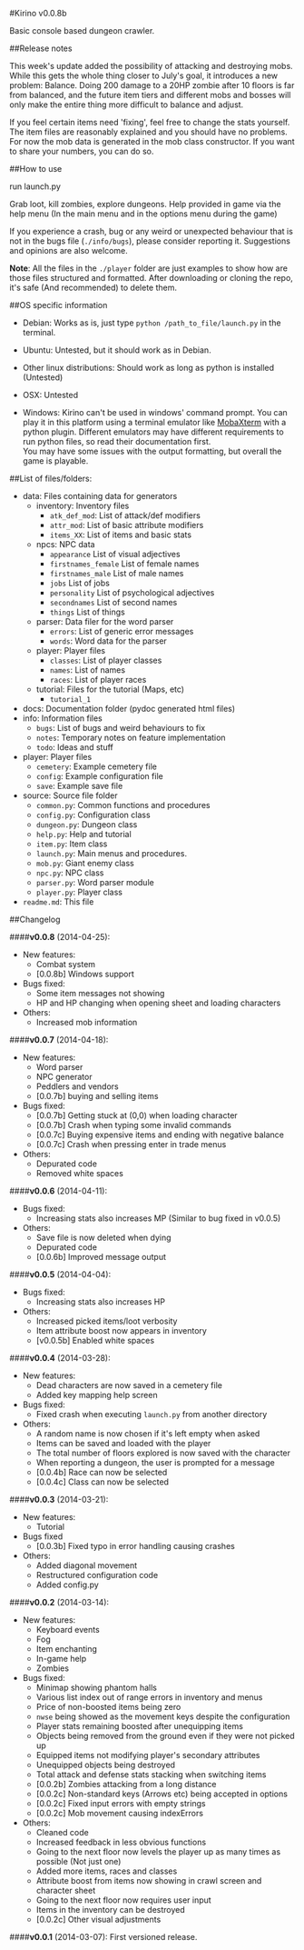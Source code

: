 #Kirino v0.0.8b
  
Basic console based dungeon crawler. 

##Release notes

This week's update added the possibility of attacking and destroying mobs. While this gets the whole thing closer to July's goal, it introduces a new problem: Balance. Doing 200 damage to a 20HP zombie after 10 floors is far from balanced, and the future item tiers and different mobs and bosses will only make the entire thing more difficult to balance and adjust. 

If you feel certain items need 'fixing', feel free to change the stats yourself. The item files are reasonably explained and you should have no problems. For now the mob data is generated in the mob class constructor. If you want to share your numbers, you can do so.

##How to use

run launch.py

Grab loot, kill zombies, explore dungeons. Help provided in game via the help menu (In the main menu and in the options menu during the game)

If you experience a crash, bug or any weird or unexpected behaviour that is not in the bugs file (`./info/bugs`), please consider reporting it. Suggestions and opinions are also welcome.

**Note**: All the files in the `./player` folder are just examples to show how are those files structured and formatted. After downloading or cloning the repo, it's safe (And recommended) to delete them.

##OS specific information

* Debian: Works as is, just type `python /path_to_file/launch.py` in the terminal.
* Ubuntu: Untested, but it should work as in Debian.
* Other linux distributions: Should work as long as python is installed (Untested)

* OSX: Untested  
* Windows: Kirino can't be used in windows' command prompt. You can play it in this platform using a terminal emulator like [MobaXterm](http://mobaxterm.mobatek.net/) with a python plugin. Different emulators may have different requirements to run python files, so read their documentation first.  
You may have some issues with the output formatting, but overall the game is playable.

##List of files/folders:

* data:               Files containing data for generators
  * inventory:          Inventory files
    * `atk_def_mod`:      List of attack/def modifiers
    * `attr_mod`:         List of basic attribute modifiers
    * `items_XX`:         List of items and basic stats
  * npcs:               NPC data
    * `appearance`        List of visual adjectives
    * `firstnames_female` List of female names
    * `firstnames_male`   List of male names
    * `jobs`              List of jobs
    * `personality`       List of psychological adjectives
    * `secondnames`       List of second names
    * `things`            List of things
  * parser:             Data filer for the word parser
    * `errors`:           List of generic error messages
    * `words`:            Word data for the parser
  * player:             Player files
    * `classes`:          List of player classes
    * `names`:            List of names
    * `races`:            List of player races
  * tutorial:           Files for the tutorial (Maps, etc)
    * `tutorial_1`
* docs:               Documentation folder (pydoc generated html files)
* info:               Information files
  * `bugs`:             List of bugs and weird behaviours to fix
  * `notes`:            Temporary notes on feature implementation
  * `todo`:             Ideas and stuff
* player:             Player files
  * `cemetery`:         Example cemetery file
  * `config`:           Example configuration file
  * `save`:             Example save file
* source:             Source file folder
  * `common.py`:        Common functions and procedures
  * `config.py`:        Configuration class
  * `dungeon.py`:       Dungeon class
  * `help.py`:          Help and tutorial
  * `item.py`:          Item class
  * `launch.py`:        Main menus and procedures.
  * `mob.py`:           Giant enemy class
  * `npc.py`:           NPC class
  * `parser.py`:        Word parser module
  * `player.py`:        Player class
* `readme.md`:        This file

##Changelog

####**v0.0.8** (2014-04-25):
* New features:
  * Combat system
  * [0.0.8b] Windows support
* Bugs fixed:
  * Some item messages not showing
  * HP and HP changing when opening sheet and loading characters
* Others:
  * Increased mob information
  
####**v0.0.7** (2014-04-18):
* New features:
  * Word parser
  * NPC generator
  * Peddlers and vendors 
  * [0.0.7b] buying and selling items
* Bugs fixed:
  * [0.0.7b] Getting stuck at (0,0) when loading character
  * [0.0.7b] Crash when typing some invalid commands
  * [0.0.7c] Buying expensive items and ending with negative balance
  * [0.0.7c] Crash when pressing enter in trade menus
* Others:
  * Depurated code
  * Removed white spaces

####**v0.0.6** (2014-04-11):
* Bugs fixed:
  * Increasing stats also increases MP (Similar to bug fixed in v0.0.5)
* Others:
  * Save file is now deleted when dying
  * Depurated code
  * [0.0.6b] Improved message output

####**v0.0.5** (2014-04-04):
* Bugs fixed:
  * Increasing stats also increases HP
* Others:
  * Increased picked items/loot verbosity
  * Item attribute boost now appears in inventory
  * [v0.0.5b] Enabled white spaces

####**v0.0.4** (2014-03-28):
* New features:
  * Dead characters are now saved in a cemetery file
  * Added key mapping help screen
* Bugs fixed:
  * Fixed crash when executing `launch.py` from another directory
* Others:
  * A random name is now chosen if it's left empty when asked
  * Items can be saved and loaded with the player
  * The total number of floors explored is now saved with the character
  * When reporting a dungeon, the user is prompted for a message
  * [0.0.4b] Race can now be selected
  * [0.0.4c] Class can now be selected

####**v0.0.3** (2014-03-21):
* New features: 
  * Tutorial
* Bugs fixed
  * [0.0.3b] Fixed typo in error handling causing crashes
* Others:
  * Added diagonal movement
  * Restructured configuration code
  * Added config.py

####**v0.0.2** (2014-03-14):
* New features:
  * Keyboard events
  * Fog
  * Item enchanting
  * In-game help
  * Zombies
* Bugs fixed:
  * Minimap showing phantom halls
  * Various list index out of range errors in inventory and menus
  * Price of non-boosted items being zero
  * `nwse` being showed as the movement keys despite the configuration
  * Player stats remaining boosted after unequipping items
  * Objects being removed from the ground even if they were not picked up
  * Equipped items not modifying player's secondary attributes
  * Unequipped objects being destroyed
  * Total attack and defense stats stacking when switching items
  * [0.0.2b] Zombies attacking from a long distance
  * [0.0.2c] Non-standard keys (Arrows etc) being accepted in options
  * [0.0.2c] Fixed input errors with empty strings
  * [0.0.2c] Mob movement causing indexErrors
* Others:
  * Cleaned code
  * Increased feedback in less obvious functions
  * Going to the next floor now levels the player up as many times as possible (Not just one)
  * Added more items, races and classes
  * Attribute boost from items now showing in crawl screen and character sheet
  * Going to the next floor now requires user input
  * Items in the inventory can be destroyed
  * [0.0.2c] Other visual adjustments

####**v0.0.1** (2014-03-07):
  First versioned release.
